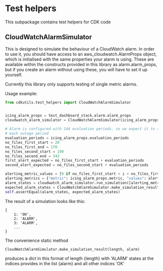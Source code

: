 # Test helpers

This subpackage contains test helpers for CDK code

## CloudWatchAlarmSimulator

This is designed to simulate the behaviour of a CloudWatch alarm.
In order to use it, you should have access to an aws_cloudwatch.AlarmProps object, which is initialised with the same properties your alarm is using.
These are available within the constructs provided in this library as alarm.alarm_props, but if you create an alarm without using these, you will have to set it up yourself.

Currently this library only supports testing of single metric alarms.

Usage example:
```python
from cdkutils.test_helpers import CloudWatchAlarmSimulator


icing_alarm_props = test_dashboard_stack.alarm.alarm_props
cloudwatch_alarm_simulator = CloudWatchAlarmSimulator(icing_alarm_props)
        
# Alarm is configured with 144 evaluation periods, so we expect it to start alerting 144 after start of
# each outage period
evaluation_periods = icing_alarm_props.evaluation_periods
no_files_first_start = 20
no_files_first_end = 170
no_files_second_start = 190
no_files_second_end = 343
first_alert_expected = no_files_first_start + evaluation_periods
second_alert_expected = no_files_second_start + evaluation_periods

alerting_metric_values = [0 if no_files_first_start < i < no_files_first_end or no_files_second_start < i < no_files_second_end else 1 for i in range(350)]
alerting_metrics = {"metric": icing_alarm_props.metric, "values": alerting_metric_values}
alarm_states = cloudwatch_alarm_simulator.run_simulation([alerting_metrics])
expected_alarm_states = CloudWatchAlarmSimulator.make_simulation_result(len(alerting_metric_values), list(range(first_alert_expected, no_files_first_end)) + list(range(second_alert_expected, no_files_second_end)))
self.assertEqual(alarm_states, expected_alarm_states)
```

The result of a simulation looks like this:
```
{
    1: 'OK',
    2: 'ALARM',
    3: 'ALARM',
    ...
}
```

The convenience static method 
```
CloudWatchAlarmSimulator.make_simulation_result(length, alarm)
```
produces a dict in this format of length {length} with 'ALARM' states at the indices provides in the list {alarm} and all other indices 'OK'